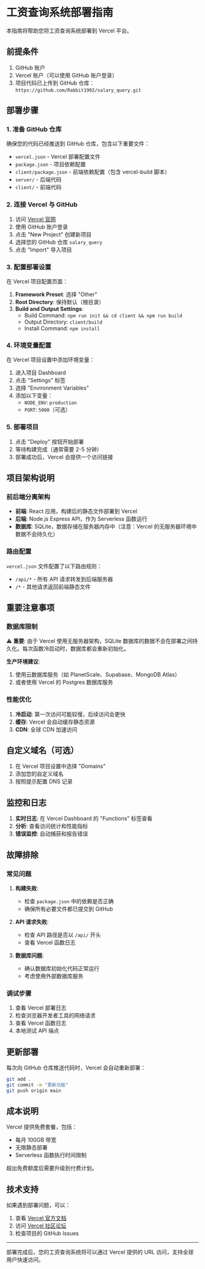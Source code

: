 # 工资查询系统部署指南

本指南将帮助您将工资查询系统部署到 Vercel 平台。

## 前提条件

1. GitHub 账户
2. Vercel 账户（可以使用 GitHub 账户登录）
3. 项目代码已上传到 GitHub 仓库：`https://github.com/Rabbit1992/salary_query.git`

## 部署步骤

### 1. 准备 GitHub 仓库

确保您的代码已经推送到 GitHub 仓库，包含以下重要文件：
- `vercel.json` - Vercel 部署配置文件
- `package.json` - 项目依赖配置
- `client/package.json` - 前端依赖配置（包含 vercel-build 脚本）
- `server/` - 后端代码
- `client/` - 前端代码

### 2. 连接 Vercel 与 GitHub

1. 访问 [Vercel 官网](https://vercel.com/)
2. 使用 GitHub 账户登录
3. 点击 "New Project" 创建新项目
4. 选择您的 GitHub 仓库 `salary_query`
5. 点击 "Import" 导入项目

### 3. 配置部署设置

在 Vercel 项目配置页面：

1. **Framework Preset**: 选择 "Other"
2. **Root Directory**: 保持默认（根目录）
3. **Build and Output Settings**:
   - Build Command: `npm run init && cd client && npm run build`
   - Output Directory: `client/build`
   - Install Command: `npm install`

### 4. 环境变量配置

在 Vercel 项目设置中添加环境变量：

1. 进入项目 Dashboard
2. 点击 "Settings" 标签
3. 选择 "Environment Variables"
4. 添加以下变量：
   - `NODE_ENV`: `production`
   - `PORT`: `5000`（可选）

### 5. 部署项目

1. 点击 "Deploy" 按钮开始部署
2. 等待构建完成（通常需要 2-5 分钟）
3. 部署成功后，Vercel 会提供一个访问链接

## 项目架构说明

### 前后端分离架构

- **前端**: React 应用，构建后的静态文件部署到 Vercel
- **后端**: Node.js Express API，作为 Serverless 函数运行
- **数据库**: SQLite，数据存储在服务器内存中（注意：Vercel 的无服务器环境中数据不会持久化）

### 路由配置

`vercel.json` 文件配置了以下路由规则：
- `/api/*` - 所有 API 请求转发到后端服务器
- `/*` - 其他请求返回前端静态文件

## 重要注意事项

### 数据库限制

⚠️ **重要**: 由于 Vercel 使用无服务器架构，SQLite 数据库的数据不会在部署之间持久化。每次函数冷启动时，数据库都会重新初始化。

**生产环境建议**:
1. 使用云数据库服务（如 PlanetScale、Supabase、MongoDB Atlas）
2. 或者使用 Vercel 的 Postgres 数据库服务

### 性能优化

1. **冷启动**: 第一次访问可能较慢，后续访问会更快
2. **缓存**: Vercel 会自动缓存静态资源
3. **CDN**: 全球 CDN 加速访问

## 自定义域名（可选）

1. 在 Vercel 项目设置中选择 "Domains"
2. 添加您的自定义域名
3. 按照提示配置 DNS 记录

## 监控和日志

1. **实时日志**: 在 Vercel Dashboard 的 "Functions" 标签查看
2. **分析**: 查看访问统计和性能指标
3. **错误监控**: 自动捕获和报告错误

## 故障排除

### 常见问题

1. **构建失败**:
   - 检查 `package.json` 中的依赖是否正确
   - 确保所有必要文件都已提交到 GitHub

2. **API 请求失败**:
   - 检查 API 路径是否以 `/api/` 开头
   - 查看 Vercel 函数日志

3. **数据库问题**:
   - 确认数据库初始化代码正常运行
   - 考虑使用外部数据库服务

### 调试步骤

1. 查看 Vercel 部署日志
2. 检查浏览器开发者工具的网络请求
3. 查看 Vercel 函数日志
4. 本地测试 API 端点

## 更新部署

每次向 GitHub 仓库推送代码时，Vercel 会自动重新部署：

```bash
git add .
git commit -m "更新功能"
git push origin main
```

## 成本说明

Vercel 提供免费套餐，包括：
- 每月 100GB 带宽
- 无限静态部署
- Serverless 函数执行时间限制

超出免费额度后需要升级到付费计划。

## 技术支持

如果遇到部署问题，可以：
1. 查看 [Vercel 官方文档](https://vercel.com/docs)
2. 访问 [Vercel 社区论坛](https://github.com/vercel/vercel/discussions)
3. 检查项目的 GitHub Issues

---

部署完成后，您的工资查询系统将可以通过 Vercel 提供的 URL 访问，支持全球用户快速访问。